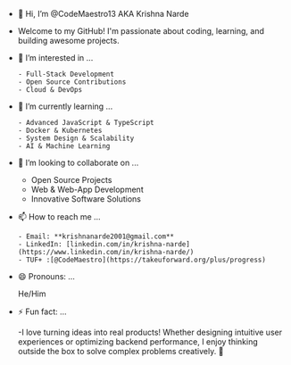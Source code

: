 - 👋 Hi, I’m @CodeMaestro13 AKA  Krishna Narde
- Welcome to my GitHub! I'm passionate about coding, learning, and building awesome projects.
  
- 👀 I’m interested in ...
  
      - Full-Stack Development  
      - Open Source Contributions  
      - Cloud & DevOps
  
- 🌱 I’m currently learning ...
  
      - Advanced JavaScript & TypeScript  
      - Docker & Kubernetes  
      - System Design & Scalability
      - AI & Machine Learning
  
- 💞️ I’m looking to collaborate on ...
  
     - Open Source Projects  
     - Web & Web-App Development  
     - Innovative Software Solutions
       
- 📫 How to reach me ...
  
      - Email: **krishnanarde2001@gmail.com**  
      - LinkedIn: [linkedin.com/in/krishna-narde](https://www.linkedin.com/in/krishna-narde/) 
      - TUF+ :[@CodeMaestro](https://takeuforward.org/plus/progress) 
     
- 😄 Pronouns: ...
  
    He/Him
      
- ⚡ Fun fact: ...
  
   -I love turning ideas into real products! Whether designing intuitive user experiences or optimizing backend performance, I enjoy thinking outside the box to solve complex problems creatively. 🚀

<!---
CodeMaestro13/CodeMaestro13 is a ✨ special ✨ repository because its `README.md` (this file) appears on your GitHub profile.
You can click the Preview link to take a look at your changes.
--->
